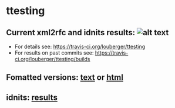 # ttesting

## Current xml2rfc and idnits results: ![alt text](https://api.travis-ci.org/louberger/ttesting.svg?branch=master)
* For details see: https://travis-ci.org/louberger/ttesting
* For results on past commits see: https://travis-ci.org/louberger/ttesting/builds

## Fomatted versions: [text](https://xml2rfc.tools.ietf.org/cgi-bin/xml2rfc.cgi?url=https://raw.githubusercontent.com/louberger/ttesting/master/draft-acee-netmod-rfc8022bis.xml) or  [html](https://xml2rfc.tools.ietf.org/cgi-bin/xml2rfc.cgi?url=https://raw.githubusercontent.com/louberger/ttesting/master/draft-acee-netmod-rfc8022bis.xml&modeAsFormat=html%2Fascii)

## idnits: [results](https://tools.ietf.org/idnits?url=https://xml2rfc.tools.ietf.org/cgi-bin/xml2rfc.cgi?url=https://raw.githubusercontent.com/louberger/ttesting/master/draft-acee-netmod-rfc8022bis.xml&modeAsFormat=html%2Fascii)
